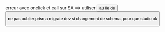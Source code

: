 erreur avec onclick et call sur SA
==> utiliser <button formaction={sa}> au lie de <button oncmlick="...">

ne pas oublier prisma migrate dev si changement de schema, pour que studio ok

